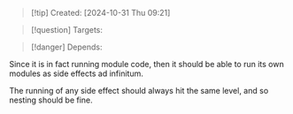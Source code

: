 
>[!tip] Created: [2024-10-31 Thu 09:21]

>[!question] Targets: 

>[!danger] Depends: 

Since it is in fact running module code, then it should be able to run its own modules as side effects ad infinitum.

The running of any side effect should always hit the same level, and so nesting should be fine.